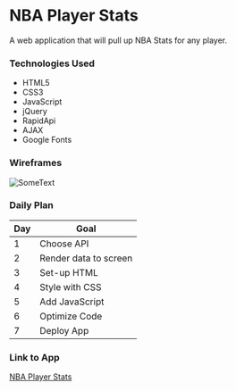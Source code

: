# NBA Player Stats

A web application that will pull up NBA Stats for any player.

### Technologies Used

- HTML5
- CSS3
- JavaScript
- jQuery
- RapidApi
- AJAX
- Google Fonts

### Wireframes

![SomeText](https://docs.google.com/drawings/d/e/2PACX-1vQ3X_I3qEf5Wfn97wXg8DSfzH-NhJMTrAQziD8p699H5CX3QrcnPOHF38u2VheNvC1xauwXDe-PZRrr/pub?w=960&h=720)

### Daily Plan
| Day | Goal |
|-----|------|
| 1 | Choose API |
| 2 | Render data to screen |
| 3 | Set-up HTML |
| 4 | Style with CSS |
| 5 | Add JavaScript |
| 6 | Optimize Code |
| 7 | Deploy App |

### Link to App
[NBA Player Stats](https://turmer-project1-rb5tjsoht-sonsofmagnetism.vercel.app/)